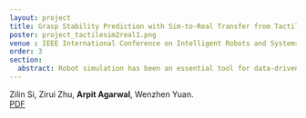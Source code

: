 ```yaml
---
layout: project
title: Grasp Stability Prediction with Sim-to-Real Transfer from Tactile Sensing
poster: project_tactilesim2real1.png
venue : IEEE International Conference on Intelligent Robots and Systems(IROS) 2022
order: 3
section: 
  abstract: Robot simulation has been an essential tool for data-driven manipulation tasks. However, most existing simulation frameworks lack either efficient and accurate models of physical interactions with tactile sensors or realistic tactile simulation. This makes the sim-to-real transfer for tactile-based manipulation tasks still challenging. In this work, we integrate simulation of robot dynamics and vision-based tactile sensors by modeling the physics of contact. This contact model uses simulated contact forces at the robot's end-effector to inform the generation of realistic tactile outputs. To eliminate the sim-to-real transfer gap, we calibrate our physics simulator of robot dynamics, contact model, and tactile optical simulator with real-world data, and then we demonstrate the effectiveness of our system on a zero-shot sim-to-real grasp stability prediction task where we achieve an average accuracy of 90.7% on various objects. Experiments reveal the potential of applying our simulation framework to more complicated manipulation tasks. We open-source our simulation framework at https://github.com/CMURoboTouch/Taxim/tree/taxim-robot
---
```

Zilin Si, Zirui Zhu, **Arpit Agarwal**, Wenzhen Yuan.  
[PDF](assets/pdf/project_tactilesim2real1.pdf) 